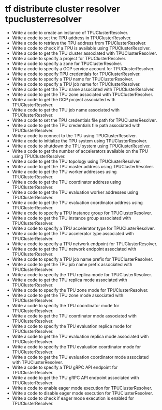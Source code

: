 # tf distribute cluster resolver tpuclusterresolver

- Write a code to create an instance of TPUClusterResolver.
- Write a code to set the TPU address in TPUClusterResolver.
- Write a code to retrieve the TPU address from TPUClusterResolver.
- Write a code to check if a TPU is available using TPUClusterResolver.
- Write a code to get the TPU cluster associated with TPUClusterResolver.
- Write a code to specify a project for TPUClusterResolver.
- Write a code to specify a zone for TPUClusterResolver.
- Write a code to specify a GCP service account for TPUClusterResolver.
- Write a code to specify TPU credentials for TPUClusterResolver.
- Write a code to specify a TPU name for TPUClusterResolver.
- Write a code to specify a TPU job name for TPUClusterResolver.
- Write a code to get the TPU name associated with TPUClusterResolver.
- Write a code to get the TPU zone associated with TPUClusterResolver.
- Write a code to get the GCP project associated with TPUClusterResolver.
- Write a code to get the TPU job name associated with TPUClusterResolver.
- Write a code to set the TPU credentials file path for TPUClusterResolver.
- Write a code to get the TPU credentials file path associated with TPUClusterResolver.
- Write a code to connect to the TPU using TPUClusterResolver.
- Write a code to initialize the TPU system using TPUClusterResolver.
- Write a code to shutdown the TPU system using TPUClusterResolver.
- Write a code to get the number of accelerators available on the TPU using TPUClusterResolver.
- Write a code to get the TPU topology using TPUClusterResolver.
- Write a code to get the TPU master address using TPUClusterResolver.
- Write a code to get the TPU worker addresses using TPUClusterResolver.
- Write a code to get the TPU coordinator address using TPUClusterResolver.
- Write a code to get the TPU evaluation worker addresses using TPUClusterResolver.
- Write a code to get the TPU evaluation coordinator address using TPUClusterResolver.
- Write a code to specify a TPU instance group for TPUClusterResolver.
- Write a code to get the TPU instance group associated with TPUClusterResolver.
- Write a code to specify a TPU accelerator type for TPUClusterResolver.
- Write a code to get the TPU accelerator type associated with TPUClusterResolver.
- Write a code to specify a TPU network endpoint for TPUClusterResolver.
- Write a code to get the TPU network endpoint associated with TPUClusterResolver.
- Write a code to specify a TPU job name prefix for TPUClusterResolver.
- Write a code to get the TPU job name prefix associated with TPUClusterResolver.
- Write a code to specify the TPU replica mode for TPUClusterResolver.
- Write a code to get the TPU replica mode associated with TPUClusterResolver.
- Write a code to specify the TPU zone mode for TPUClusterResolver.
- Write a code to get the TPU zone mode associated with TPUClusterResolver.
- Write a code to specify the TPU coordinator mode for TPUClusterResolver.
- Write a code to get the TPU coordinator mode associated with TPUClusterResolver.
- Write a code to specify the TPU evaluation replica mode for TPUClusterResolver.
- Write a code to get the TPU evaluation replica mode associated with TPUClusterResolver.
- Write a code to specify the TPU evaluation coordinator mode for TPUClusterResolver.
- Write a code to get the TPU evaluation coordinator mode associated with TPUClusterResolver.
- Write a code to specify a TPU gRPC API endpoint for TPUClusterResolver.
- Write a code to get the TPU gRPC API endpoint associated with TPUClusterResolver.
- Write a code to enable eager mode execution for TPUClusterResolver.
- Write a code to disable eager mode execution for TPUClusterResolver.
- Write a code to check if eager mode execution is enabled for TPUClusterResolver.